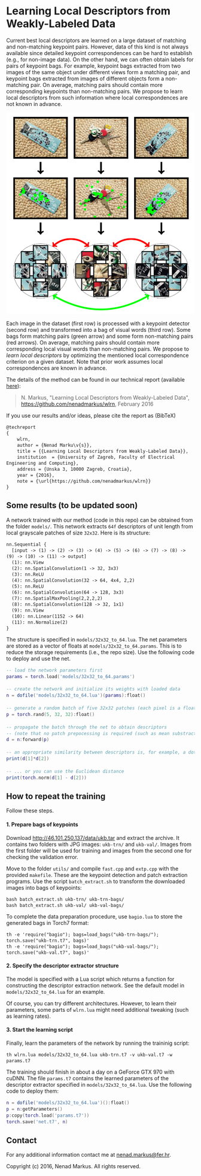 # Learning Local Descriptors from Weakly-Labeled Data

Current best local descriptors are learned on a large dataset of matching and non-matching keypoint pairs.
However, data of this kind is not always available since detailed keypoint correspondences can be hard to establish (e.g., for non-image data).
On the other hand, we can often obtain labels for pairs of keypoint bags.
For example, keypoint bags extracted from two images of the same object under different views form a matching pair, and keypoint bags extracted from images of different objects form a non-matching pair.
On average, matching pairs should contain more corresponding keypoints than non-matching pairs.
We propose to learn local descriptors from such information where local correspondences are not known in advance.

<center><img src="teaser.png" alt="Teaser" style="width: 512px;"/></center>

Each image in the dataset (first row) is processed with a keypoint detector (second row) and transformed into a bag of visual words (third row).
Some bags form matching pairs (green arrow) and some form non-matching pairs (red arrows).
On average, matching pairs should contain more corresponding local visual words than non-matching pairs.
We propose to *learn local descriptors* by optimizing the mentioned local correspondence criterion on a given dataset.
Note that prior work assumes local correspondences are known in advance.

The details of the method can be found in our technical report (available [here](http://hotlab.fer.hr/_download/repository/wlrn.pdf)):

> N. Markus, "Learning Local Descriptors from Weakly-Labeled Data", <https://github.com/nenadmarkus/wlrn>, February 2016

If you use our results and/or ideas, please cite the report as (BibTeX)

```
@techreport
{
	wlrn,
	author = {Nenad Marku\v{s}},
	title = {{Learning Local Descriptors from Weakly-Labeled Data}},
	institution  = {University of Zagreb, Faculty of Electrical Engineering and Computing},
	address = {Unska 3, 10000 Zagreb, Croatia},
	year = {2016},
	note = {\url{https://github.com/nenadmarkus/wlrn}}
}
```

## Some results (to be updated soon)

A network trained with our method (code in this repo) can be obtained from the folder `models/`.
This network extracts `64f` descriptors of unit length from local grayscale patches of size `32x32`.
Here is its structure:

```
nn.Sequential {
  [input -> (1) -> (2) -> (3) -> (4) -> (5) -> (6) -> (7) -> (8) -> (9) -> (10) -> (11) -> output]
  (1): nn.View
  (2): nn.SpatialConvolution(1 -> 32, 3x3)
  (3): nn.ReLU
  (4): nn.SpatialConvolution(32 -> 64, 4x4, 2,2)
  (5): nn.ReLU
  (6): nn.SpatialConvolution(64 -> 128, 3x3)
  (7): nn.SpatialMaxPooling(2,2,2,2)
  (8): nn.SpatialConvolution(128 -> 32, 1x1)
  (9): nn.View
  (10): nn.Linear(1152 -> 64)
  (11): nn.Normalize(2)
}
```

The structure is specified in `models/32x32_to_64.lua`.
The net parameters are stored as a vector of floats at `models/32x32_to_64.params`.
This is to reduce the storage requirements (i.e., the repo size).
Use the following code to deploy and use the net.

```Lua
-- load the network parameters first
params = torch.load('models/32x32_to_64.params')

-- create the network and initialize its weights with loaded data
n = dofile('models/32x32_to_64.lua')(params):float()

-- generate a random batch of five 32x32 patches (each pixel is a float from [0, 1])
p = torch.rand(5, 32, 32):float()

-- propagate the batch through the net to obtain descriptors
-- (note that no patch prepocessing is required (such as mean substraction))
d = n:forward(p)

-- an appropriate similarity between descriptors is, for example, a dot product ...
print(d[1]*d[2])

-- ... or you can use the Euclidean distance
print(torch.norm(d[1] - d[2]))
```

## How to repeat the training

Follow these steps.

#### 1. Prepare bags of keypoints

Download <http://46.101.250.137/data/ukb.tar> and extract the archive.
It contains two folders with JPG images: `ukb-trn/` and `ukb-val/`.
Images from the first folder will be used for training and images from the second one for checking the validation error.

Move to the folder `utils/` and compile `fast.cpp` and `extp.cpp` with the provided `makefile`.
These are the keypoint detection and patch extraction programs.
Use the script `batch_extract.sh` to transform the downloaded images into bags of keypoints:
```
bash batch_extract.sh ukb-trn/ ukb-trn-bags/
bash batch_extract.sh ukb-val/ ukb-val-bags/
```

To complete the data preparation procedure, use `bagio.lua` to store the generated bags in Torch7 format:
```
th -e 'require("bagio"); bags=load_bags("ukb-trn-bags/"); torch.save("ukb-trn.t7", bags)'
th -e 'require("bagio"); bags=load_bags("ukb-val-bags/"); torch.save("ukb-val.t7", bags)'
```

#### 2. Specify the descriptor extractor structure

The model is specified with a Lua script which returns a function for constructing the descriptor extraction network.
See the default model in `models/32x32_to_64.lua` for an example.

Of course, you can try different architectures.
However, to learn their parameters, some parts of `wlrn.lua` might need additional tweaking (such as learning rates).

#### 3. Start the learning script

Finally, learn the parameters of the network by running the traininig script:

	th wlrn.lua models/32x32_to_64.lua ukb-trn.t7 -v ukb-val.t7 -w params.t7

The training should finish in about a day on a GeForce GTX 970 with cuDNN.
The file `params.t7` contains the learned parameters of the descriptor extractor specified in `models/32x32_to_64.lua`.
Use the following code to deploy them:
```Lua
n = dofile('models/32x32_to_64.lua')():float()
p = n:getParameters()
p:copy(torch.load('params.t7'))
torch.save('net.t7', n)
```

## Contact

For any additional information contact me at <nenad.markus@fer.hr>.

Copyright (c) 2016, Nenad Markus. All rights reserved.
